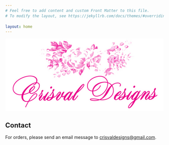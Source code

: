 ```yaml
---
# Feel free to add content and custom Front Matter to this file.
# To modify the layout, see https://jekyllrb.com/docs/themes/#overriding-theme-defaults

layout: home
---
```



<img src="img/LogoWeb.jpg" alt="Crisval Designs" class="center" /> 

## Contact

For orders, please send an email message to [crisvaldesigns@gmail.com](mailto:crisvaldesigns@gmail.com).
